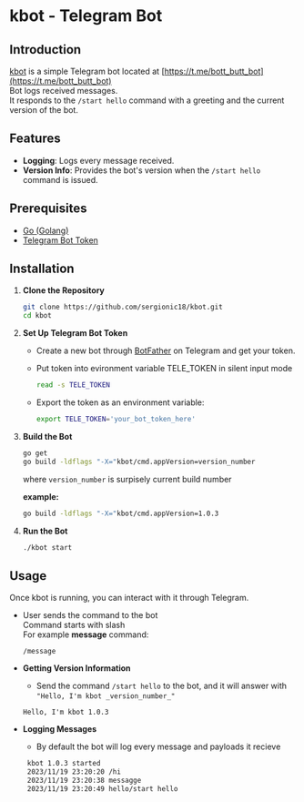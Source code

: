# kbot - Telegram Bot

## Introduction
[kbot](https://t.me/bott_butt_bot) is a simple Telegram bot located at [https://t.me/bott_butt_bot](https://t.me/bott_butt_bot)  
Bot logs received messages.  
It responds to the `/start hello` command with a greeting and the current version of the bot.  

## Features
- **Logging**: Logs every message received.
- **Version Info**: Provides the bot's version when the `/start hello` command is issued.

## Prerequisites
- [Go (Golang)](https://golang.org/dl/)
- [Telegram Bot Token](https://core.telegram.org/bots#6-botfather)

## Installation
1. **Clone the Repository**
   ```bash
   git clone https://github.com/sergionic18/kbot.git
   cd kbot
   ```

2. **Set Up Telegram Bot Token**
   - Create a new bot through [BotFather](https://t.me/botfather) on Telegram and get your token.
   - Put token into evironment variable TELE_TOKEN in silent input mode
     ```bash
     read -s TELE_TOKEN
     ```

   - Export the token as an environment variable:
     ```bash
     export TELE_TOKEN='your_bot_token_here'
     ```

3. **Build the Bot**
   ```bash
   go get
   go build -ldflags "-X="kbot/cmd.appVersion=version_number
   ```  
    where ```version_number``` is surpisely current build number 
  
    **example:**  
    ```bash
    go build -ldflags "-X="kbot/cmd.appVersion=1.0.3
    ```

4. **Run the Bot**
   ```bash
   ./kbot start
   ```

## Usage
Once kbot is running, you can interact with it through Telegram.
   
   - User sends the command to the bot  
   Command starts with slash  
   For example **message** command:
     ```
     /message
     ```
- **Getting Version Information**
  - Send the command `/start hello` to the bot, and it will answer with ```"Hello, I'm kbot _version_number_"```

  ```
  Hello, I'm kbot 1.0.3
  ```
- **Logging Messages**
  - By default the bot will log every message and payloads it recieve
   ```bash
    kbot 1.0.3 started
    2023/11/19 23:20:20 /hi
    2023/11/19 23:20:38 messagge
    2023/11/19 23:20:49 hello/start hello
  ```